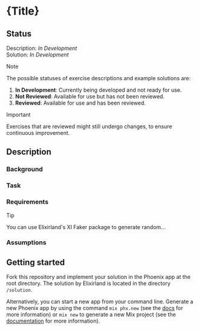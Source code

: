 # {Title}

## Status

Description: *In Development*<br>
Solution:    *In Development*

> [!NOTE]  
> The possible statuses of exercise descriptions and example solutions are:
> 
>   1. **In Development**: Currently being developed and not ready for use.
>   1. **Not Reviewed**: Available for use but has not been reviewed.
>   1. **Reviewed**: Available for use and has been reviewed.

> [!IMPORTANT]  
> Exercises that are reviewed might still undergo changes, to ensure continuous improvement.

## Description
### Background

### Task

### Requirements

> [!TIP]
> You can use Elixirland's Xl Faker package to generate random...

### Assumptions

## Getting started
Fork this repository and implement your solution in the Phoenix app at the root directory. The solution by Elixirland is located in the directory `/solution`.

Alternatively, you can start a new app from your command line. Generate a new Phoenix app by using the command `mix phx.new` (see the [docs](https://hexdocs.pm/phoenix/Mix.Tasks.Phx.New.html) for more information) or `mix new` to generate a new Mix project (see the [documentation](https://hexdocs.pm/mix/1.12/Mix.Tasks.New.html) for more information).
